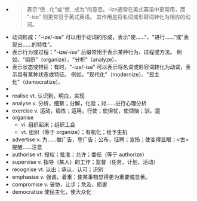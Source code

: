 - >表示“使…化”或“使…成为”的意思。-ize通常在美式英语中更常用，而 "-ise" 则更常见于英式英语。
  其作用是将名词或形容词转化为相应的动词。
- 动词形成："-ize/-ise" 可以用于动词的形成，表示"使......"、"进行......"或"表现出......的特性"。
- 表示行为或过程："-ize/-ise" 后缀常用于表示某种行为、过程或方法。
  例如，"组织"（organize）、"分析"（analyze）。
- 表示状态或特征：有时，"-ize/-ise" 可以表示将名词或形容词转化为动词，表示具有某种状态或特征。
  例如，"现代化"（modernize）、"民主化"（democratize）。
-
- realise vt. 认识到，明白，实现
- analyse v. 分析，细察；分解，化验；对……进行心理分析
- exercise v. 运动，锻炼；运用，行使；使担忧，使烦恼；驯，遛
- organise
	- vi. 组织起来；组织工会
	- vt. 组织（等于 organize）；有机化；给予生机
- advertise v. 为……做广告，登广告；公布，征聘；宣扬；使变得显眼；<古>提醒……注意
- authorise vt. 授权；批准；允许；委任（等于 authorize）
- supervise v. 指导（某人）的工作；监督（任务，计划，活动）
- recognise vt. 认出；承认，认可；识别
- emphasise v. 强调，着重：使某事物显得更为重要或显著。
- compromise v. 妥协，让步；危及，损害
- democratize  使民主化，使大众化